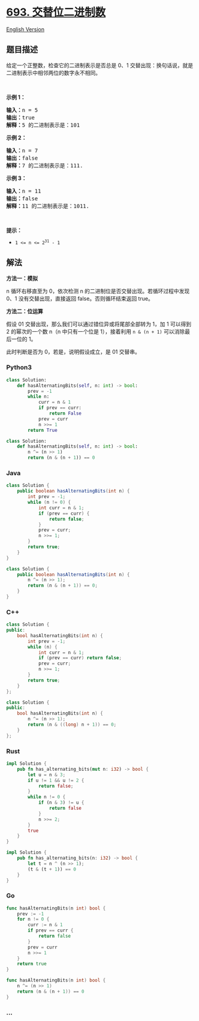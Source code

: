 # [693. 交替位二进制数](https://leetcode.cn/problems/binary-number-with-alternating-bits)

[English Version](/solution/0600-0699/0693.Binary%20Number%20with%20Alternating%20Bits/README_EN.md)

## 题目描述

<!-- 这里写题目描述 -->

<p>给定一个正整数，检查它的二进制表示是否总是 0、1 交替出现：换句话说，就是二进制表示中相邻两位的数字永不相同。</p>

<p>&nbsp;</p>

<p><strong>示例 1：</strong></p>

<pre>
<strong>输入：</strong>n = 5
<strong>输出：</strong>true
<strong>解释：</strong>5 的二进制表示是：101
</pre>

<p><strong>示例 2：</strong></p>

<pre>
<strong>输入：</strong>n = 7
<strong>输出：</strong>false
<strong>解释：</strong>7 的二进制表示是：111.</pre>

<p><strong>示例 3：</strong></p>

<pre>
<strong>输入：</strong>n = 11
<strong>输出：</strong>false
<strong>解释：</strong>11 的二进制表示是：1011.</pre>

<p>&nbsp;</p>

<p><strong>提示：</strong></p>

<ul>
	<li><code>1 &lt;= n &lt;= 2<sup>31</sup> - 1</code></li>
</ul>

## 解法

<!-- 这里可写通用的实现逻辑 -->

**方法一：模拟**

n 循环右移直至为 0，依次检测 n 的二进制位是否交替出现。若循环过程中发现 0、1 没有交替出现，直接返回 false。否则循环结束返回 true。

**方法二：位运算**

假设 01 交替出现，那么我们可以通过错位异或将尾部全部转为 1，加 1 可以得到 2 的幂次的一个数 n（n 中只有一个位是 1），接着利用 `n & (n + 1)` 可以消除最后一位的 1。

此时判断是否为 0，若是，说明假设成立，是 01 交替串。

<!-- tabs:start -->

### **Python3**

<!-- 这里可写当前语言的特殊实现逻辑 -->

```python
class Solution:
    def hasAlternatingBits(self, n: int) -> bool:
        prev = -1
        while n:
            curr = n & 1
            if prev == curr:
                return False
            prev = curr
            n >>= 1
        return True
```

```python
class Solution:
    def hasAlternatingBits(self, n: int) -> bool:
        n ^= (n >> 1)
        return (n & (n + 1)) == 0
```

### **Java**

<!-- 这里可写当前语言的特殊实现逻辑 -->

```java
class Solution {
    public boolean hasAlternatingBits(int n) {
        int prev = -1;
        while (n != 0) {
            int curr = n & 1;
            if (prev == curr) {
                return false;
            }
            prev = curr;
            n >>= 1;
        }
        return true;
    }
}
```

```java
class Solution {
    public boolean hasAlternatingBits(int n) {
        n ^= (n >> 1);
        return (n & (n + 1)) == 0;
    }
}
```

### **C++**

```cpp
class Solution {
public:
    bool hasAlternatingBits(int n) {
        int prev = -1;
        while (n) {
            int curr = n & 1;
            if (prev == curr) return false;
            prev = curr;
            n >>= 1;
        }
        return true;
    }
};
```

```cpp
class Solution {
public:
    bool hasAlternatingBits(int n) {
        n ^= (n >> 1);
        return (n & ((long) n + 1)) == 0;
    }
};
```

### **Rust**

```rust
impl Solution {
    pub fn has_alternating_bits(mut n: i32) -> bool {
        let u = n & 3;
        if u != 1 && u != 2 {
            return false;
        }
        while n != 0 {
            if (n & 3) != u {
                return false
            }
            n >>= 2;
        }
        true
    }
}
```

```rust
impl Solution {
    pub fn has_alternating_bits(n: i32) -> bool {
        let t = n ^ (n >> 1);
        (t & (t + 1)) == 0
    }
}
```

### **Go**

```go
func hasAlternatingBits(n int) bool {
	prev := -1
	for n != 0 {
		curr := n & 1
		if prev == curr {
			return false
		}
		prev = curr
		n >>= 1
	}
	return true
}
```

```go
func hasAlternatingBits(n int) bool {
	n ^= (n >> 1)
	return (n & (n + 1)) == 0
}
```

### **...**

```

```

<!-- tabs:end -->
